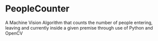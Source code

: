 # PeopleCounter
A Machine Vision Algorithm that counts the number of people entering, leaving and currently inside a given premise through use of Python and OpenCV
